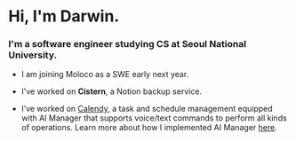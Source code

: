 <h1 align="left">Hi, I'm Darwin.</h1>
<h3 align="left"> I'm a software engineer studying CS at Seoul National University.</h3>

- I am joining Moloco as a SWE early next year.
  
- I've worked on **Cistern**, a Notion backup service.

- I’ve worked on [Calendy](https://github.com/snuhcs-course/swpp-2023-project-team-10), a task and schedule management equipped with AI Manager that supports voice/text commands to perform all kinds of operations. Learn more about how I implemented AI Manager [here](https://github.com/snuhcs-course/SNU-swpp-team-10/wiki/Manager-Implementation-Details).
